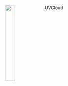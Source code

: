 <img align="left" src="docs/images/logo.png" width="25%"></img>
UVCloud
<p style="clear: both"></p>
